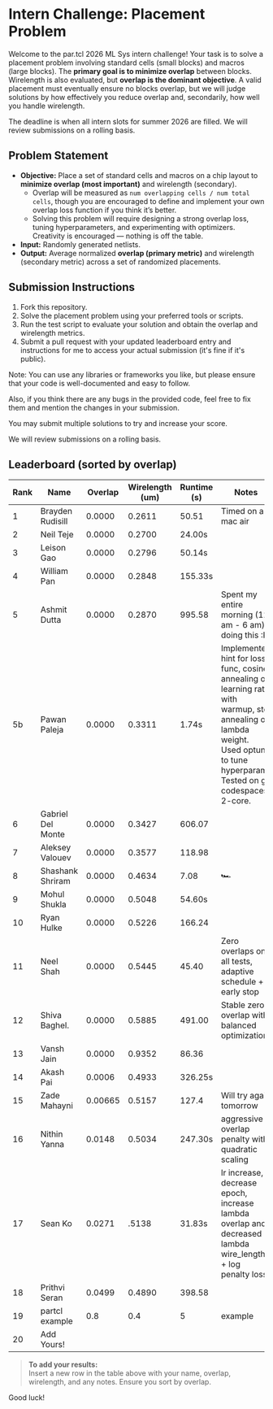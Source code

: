 # Intern Challenge: Placement Problem

Welcome to the par.tcl 2026 ML Sys intern challenge! Your task is to solve a placement problem involving standard cells (small blocks) and macros (large blocks). The **primary goal is to minimize overlap** between blocks. Wirelength is also evaluated, but **overlap is the dominant objective**. A valid placement must eventually ensure no blocks overlap, but we will judge solutions by how effectively you reduce overlap and, secondarily, how well you handle wirelength.

The deadline is when all intern slots for summer 2026 are filled. We will review submissions on a rolling basis.

## Problem Statement

- **Objective:** Place a set of standard cells and macros on a chip layout to **minimize overlap (most important)** and wirelength (secondary).  
  - Overlap will be measured as `num overlapping cells / num total cells`, though you are encouraged to define and implement your own overlap loss function if you think it’s better.  
  - Solving this problem will require designing a strong overlap loss, tuning hyperparameters, and experimenting with optimizers. Creativity is encouraged — nothing is off the table.  
- **Input:** Randomly generated netlists.  
- **Output:** Average normalized **overlap (primary metric)** and wirelength (secondary metric) across a set of randomized placements.  

## Submission Instructions

1. Fork this repository.  
2. Solve the placement problem using your preferred tools or scripts.  
3. Run the test script to evaluate your solution and obtain the overlap and wirelength metrics.  
4. Submit a pull request with your updated leaderboard entry and instructions for me to access your actual submission (it's fine if it's public).  

Note: You can use any libraries or frameworks you like, but please ensure that your code is well-documented and easy to follow.  

Also, if you think there are any bugs in the provided code, feel free to fix them and mention the changes in your submission.  

You may submit multiple solutions to try and increase your score.

We will review submissions on a rolling basis. 


## Leaderboard (sorted by overlap)

| Rank | Name            | Overlap     | Wirelength (um) | Runtime (s) | Notes                |
|------|-----------------|-------------|-----------------|-------------|----------------------|
| 1    | Brayden Rudisill  | 0.0000      | 0.2611          | 50.51       |  Timed on a mac air |
| 2    | Neil Teje         | 0.0000  | 0.2700          | 24.00s      |                                      |
| 3    | Leison Gao      | 0.0000      | 0.2796          | 50.14s      |                      |
| 4    | William Pan     | 0.0000      | 0.2848          | 155.33s     |                      |
| 5    | Ashmit Dutta    | 0.0000      | 0.2870          | 995.58      |  Spent my entire morning (12 am - 6 am) doing this :P       |
| 5b    | Pawan Paleja     | 0.0000      | 0.3311         | 1.74s     |   Implemented hint for loss func, cosine annealing on learning rate with warmup, std annealing on lambda weight. Used optuna to tune hyperparam. Tested on gh codespaces 2-core.                   |
| 6    | Gabriel Del Monte  | 0.0000      | 0.3427          | 606.07      |                                                              |
| 7    | Aleksey  Valouev| 0.0000      | 0.3577          | 118.98      |                      |
| 8    | Shashank Shriram| 0.0000      | 0.4634          |   7.08      | 🏎️                    |         
| 9    | Mohul Shukla    | 0.0000      | 0.5048          | 54.60s      |                      |
| 10    | Ryan Hulke      | 0.0000      | 0.5226          | 166.24      |                      |
| 11    | Neel  Shah      | 0.0000      | 0.5445          | 45.40       |  Zero overlaps on all tests, adaptive schedule + early stop |
| 12   | Shiva Baghel.     | 0.0000     | 0.5885          | 491.00      | Stable zero-overlap with balanced optimization      |
| 13   | Vansh Jain      | 0.0000      | 0.9352          | 86.36       |                      |
| 14    | Akash Pai       | 0.0006      | 0.4933          | 326.25s     |                      |
| 15    | Zade Mahayni     | 0.00665     | 0.5157          |  127.4     | Will try again tomorrow |
| 16    | Nithin Yanna    | 0.0148      | 0.5034          | 247.30s     | aggressive overlap penalty with quadratic scaling |
| 17    | Sean Ko         | 0.0271      |  .5138          | 31.83s      | lr increase, decrease epoch, increase lambda overlap and decreased lambda wire_length + log penalty loss |  
| 18    | Prithvi Seran   | 0.0499      | 0.4890          | 398.58      |                      |
| 19    | partcl example  | 0.8         | 0.4             | 5           | example              |
| 20    | Add Yours!      |             |                 |             |                      |

> **To add your results:**  
> Insert a new row in the table above with your name, overlap, wirelength, and any notes. Ensure you sort by overlap.

Good luck!
